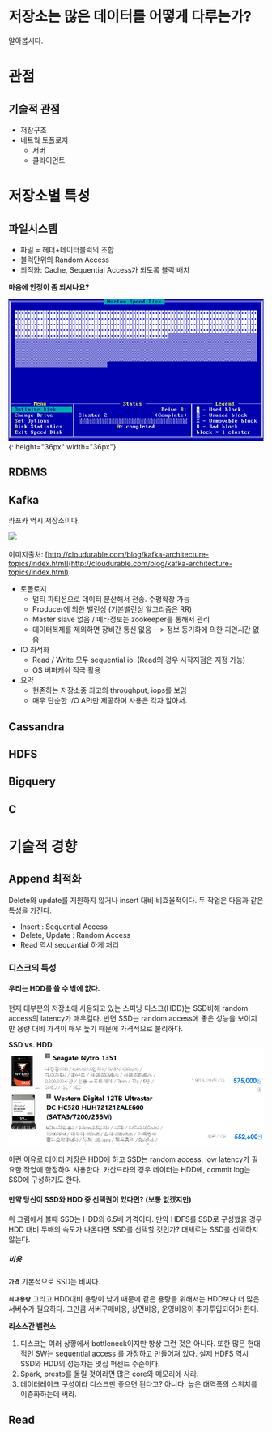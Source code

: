 # 저장소는 많은 데이터를 어떻게 다루는가?
알아봅시다.

# 관점

## 기술적 관점
* 저장구조
* 네트웍 토폴로지
   * 서버
   * 클라이언트

# 저장소별 특성

## 파일시스템

* 파일 = 헤더+데이터블럭의 조합
* 블럭단위의 Random Access
* 최적화: Cache, Sequential Access가 되도록 블럭 배치

__마음에 안정이 좀 되시나요?__

![SpeedDisk](resources/how_storages_care_large_data/speeddisk.png){: height="36px" width="36px"}

## RDBMS




## Kafka

카프카 역시 저장소이다.

![](http://cloudurable.com/images/kafka-architecture-topic-partition-layout-offsets.png)

이미지출처: [http://cloudurable.com/blog/kafka-architecture-topics/index.html](http://cloudurable.com/blog/kafka-architecture-topics/index.html)

* 토폴로지
   * 멀티 파티션으로 데이터 분산해서 전송. 수평확장 가능
   * Producer에 의한 밸런싱 (기본밸런싱 알고리즘은 RR)
   * Master slave 없음 / 메타정보는 zookeeper를 통해서 관리
   * 데이터복제를 제외하면 장비간 통신 없음 --> 정보 동기화에 의한 지연시간 없음
* IO 최적화
   * Read / Write 모두 sequential io. (Read의 경우 시작지점은 지정 가능)
   * OS 버퍼캐쉬 적극 활용
* 요약
   * 현존하는 저장소중 최고의 throughput, iops를 보임
   * 매우 단순한 I/O API만 제공하며 사용은 각자 알아서.




## Cassandra

## HDFS

## Bigquery





## C

# 기술적 경향
## Append 최적화
Delete와 update를 지원하지 않거나 insert 대비 비효율적이다. 두 작업은 다음과 같은 특성을 가진다.
- Insert : Sequential Access
- Delete, Update : Random Access
- Read 역시 sequantial 하게 처리

### 디스크의 특성
#### 우리는 HDD를 쓸 수 밖에 없다.

현재 대부분의 저장소에 사용되고 있는 스피닝 디스크(HDD)는 SSD비해 random access의 latency가 매우길다. 반면 SSD는 random access에 좋은 성능을 보이지만 용량 대비 가격이 매우 높기 때문에 가격적으로 불리하다.

__SSD vs. HDD__ 
![k](resources/how_storages_care_large_data/ssd_vs_sata.png "SSD 비싸다")

이런 이유로 데이터 저장은 HDD에 하고 SSD는 random access, low latency가 필요한 작업에 한정하여 사용한다. 카산드라의 경우 데이터는 HDD에, commit log는 SSD에 구성하기도 한다.

#### 만약 당신이 SSD와 HDD 중 선택권이 있다면? (보통 없겠지만)
위 그림에서 볼때 SSD는 HDD의 6.5배 가격이다. 만약 HDFS를 SSD로 구성했을 경우 HDD 대비 두배의 속도가 나온다면 SSD를 선택할 것인가? 대체로는 SSD를 선택하지 않는다.

##### 비용

__`가격`__ 기본적으로 SSD는 비싸다.

__`최대용량`__ 그리고 HDD대비 용량이 낮기 때문에 같은 용량을 위해서는 HDD보다 더 많은 서버수가 필요하다. 그만큼 서버구매비용, 상면비용, 운영비용이 추가투입되어야 한다. 
   
__리소스간 밸런스__
   1. 디스크는 여러 상황에서 bottleneck이지만 항상 그런 것은 아니다. 또한 많은 현대적인 SW는 sequential access 를 가정하고 만들어져 있다. 실제 HDFS 역시 SSD와 HDD의 성능차는 몇십 퍼센트 수준이다.
   2. Spark, presto를 돌릴 것이라면 많은 core와 메모리에 사라.
   3. 데이터레이크 구성이라 디스크만 좋으면 된다고? 아니다. 높은 대역폭의 스위치를 이중화하는데 써라.


## Read
